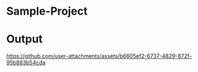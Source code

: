 
# Sample-Project

 # Output


https://github.com/user-attachments/assets/b6605ef2-6737-4829-872f-95b883b54cda

